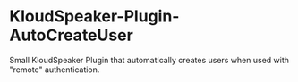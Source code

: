 # KloudSpeaker-Plugin-AutoCreateUser
Small KloudSpeaker Plugin that automatically creates users when used with "remote" authentication.

